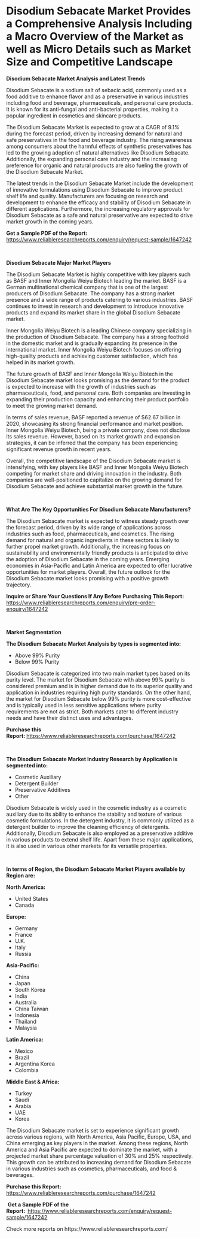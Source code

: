 <p><h1>Disodium Sebacate Market Provides a Comprehensive Analysis Including a Macro Overview of the Market as well as Micro Details such as Market Size and Competitive Landscape</h1></p><p><strong>Disodium Sebacate Market Analysis and Latest Trends</strong></p>
<p><p>Disodium Sebacate is a sodium salt of sebacic acid, commonly used as a food additive to enhance flavor and as a preservative in various industries including food and beverage, pharmaceuticals, and personal care products. It is known for its anti-fungal and anti-bacterial properties, making it a popular ingredient in cosmetics and skincare products.</p><p>The Disodium Sebacate Market is expected to grow at a CAGR of 9.1% during the forecast period, driven by increasing demand for natural and safe preservatives in the food and beverage industry. The rising awareness among consumers about the harmful effects of synthetic preservatives has led to the growing adoption of natural alternatives like Disodium Sebacate. Additionally, the expanding personal care industry and the increasing preference for organic and natural products are also fueling the growth of the Disodium Sebacate Market.</p><p>The latest trends in the Disodium Sebacate Market include the development of innovative formulations using Disodium Sebacate to improve product shelf life and quality. Manufacturers are focusing on research and development to enhance the efficacy and stability of Disodium Sebacate in different applications. Furthermore, the increasing regulatory approvals for Disodium Sebacate as a safe and natural preservative are expected to drive market growth in the coming years.</p></p>
<p><strong>Get a Sample PDF of the Report:&nbsp;</strong> <a href="https://www.reliableresearchreports.com/enquiry/request-sample/1647242">https://www.reliableresearchreports.com/enquiry/request-sample/1647242</a></p>
<p>&nbsp;</p>
<p><strong>Disodium Sebacate Major Market Players</strong></p>
<p><p>The Disodium Sebacate Market is highly competitive with key players such as BASF and Inner Mongolia Weiyu Biotech leading the market. BASF is a German multinational chemical company that is one of the largest producers of Disodium Sebacate. The company has a strong market presence and a wide range of products catering to various industries. BASF continues to invest in research and development to introduce innovative products and expand its market share in the global Disodium Sebacate market.</p><p>Inner Mongolia Weiyu Biotech is a leading Chinese company specializing in the production of Disodium Sebacate. The company has a strong foothold in the domestic market and is gradually expanding its presence in the international market. Inner Mongolia Weiyu Biotech focuses on offering high-quality products and achieving customer satisfaction, which has helped in its market growth.</p><p>The future growth of BASF and Inner Mongolia Weiyu Biotech in the Disodium Sebacate market looks promising as the demand for the product is expected to increase with the growth of industries such as pharmaceuticals, food, and personal care. Both companies are investing in expanding their production capacity and enhancing their product portfolio to meet the growing market demand.</p><p>In terms of sales revenue, BASF reported a revenue of $62.67 billion in 2020, showcasing its strong financial performance and market position. Inner Mongolia Weiyu Biotech, being a private company, does not disclose its sales revenue. However, based on its market growth and expansion strategies, it can be inferred that the company has been experiencing significant revenue growth in recent years.</p><p>Overall, the competitive landscape of the Disodium Sebacate market is intensifying, with key players like BASF and Inner Mongolia Weiyu Biotech competing for market share and driving innovation in the industry. Both companies are well-positioned to capitalize on the growing demand for Disodium Sebacate and achieve substantial market growth in the future.</p></p>
<p>&nbsp;</p>
<p><strong>What Are The Key Opportunities For Disodium Sebacate Manufacturers?</strong></p>
<p><p>The Disodium Sebacate market is expected to witness steady growth over the forecast period, driven by its wide range of applications across industries such as food, pharmaceuticals, and cosmetics. The rising demand for natural and organic ingredients in these sectors is likely to further propel market growth. Additionally, the increasing focus on sustainability and environmentally friendly products is anticipated to drive the adoption of Disodium Sebacate in the coming years. Emerging economies in Asia-Pacific and Latin America are expected to offer lucrative opportunities for market players. Overall, the future outlook for the Disodium Sebacate market looks promising with a positive growth trajectory.</p></p>
<p><strong>Inquire or Share Your Questions If Any Before Purchasing This Report:</strong> <a href="https://www.reliableresearchreports.com/enquiry/pre-order-enquiry/1647242">https://www.reliableresearchreports.com/enquiry/pre-order-enquiry/1647242</a></p>
<p>&nbsp;</p>
<p><strong>Market Segmentation</strong></p>
<p><strong>The Disodium Sebacate Market Analysis by types is segmented into:</strong></p>
<p><ul><li>Above 99% Purity</li><li>Below 99% Purity</li></ul></p>
<p><p>Disodium Sebacate is categorized into two main market types based on its purity level. The market for Disodium Sebacate with above 99% purity is considered premium and is in higher demand due to its superior quality and application in industries requiring high purity standards. On the other hand, the market for Disodium Sebacate below 99% purity is more cost-effective and is typically used in less sensitive applications where purity requirements are not as strict. Both markets cater to different industry needs and have their distinct uses and advantages.</p></p>
<p><strong>Purchase this Report:&nbsp;</strong><a href="https://www.reliableresearchreports.com/purchase/1647242">https://www.reliableresearchreports.com/purchase/1647242</a></p>
<p>&nbsp;</p>
<p><strong>The Disodium Sebacate Market Industry Research by Application is segmented into:</strong></p>
<p><ul><li>Cosmetic Auxiliary</li><li>Detergent Builder</li><li>Preservative Additives</li><li>Other</li></ul></p>
<p><p>Disodium Sebacate is widely used in the cosmetic industry as a cosmetic auxiliary due to its ability to enhance the stability and texture of various cosmetic formulations. In the detergent industry, it is commonly utilized as a detergent builder to improve the cleaning efficiency of detergents. Additionally, Disodium Sebacate is also employed as a preservative additive in various products to extend shelf life. Apart from these major applications, it is also used in various other markets for its versatile properties.</p></p>
<p>&nbsp;</p>
<p><strong>In terms of Region, the Disodium Sebacate Market Players available by Region are:</strong></p>
<p>
    <p> <strong> North America: </strong>
        <ul>
            <li>United States</li>
            <li>Canada</li>
        </ul>
        </p> 
    <p> <strong> Europe: </strong>
        <ul>
            <li>Germany</li>
            <li>France</li>
            <li>U.K.</li>
            <li>Italy</li>
            <li>Russia</li>
        </ul>
        </p> 
    <p> <strong> Asia-Pacific: </strong>
        <ul>
            <li>China</li>
            <li>Japan</li>
            <li>South Korea</li>
            <li>India</li>
            <li>Australia</li>
            <li>China Taiwan</li>
            <li>Indonesia</li>
            <li>Thailand</li>
            <li>Malaysia</li>
        </ul>
        </p> 
    <p> <strong> Latin America: </strong>
        <ul>
            <li>Mexico</li>
            <li>Brazil</li>
            <li>Argentina Korea</li>
            <li>Colombia</li>
        </ul>
        </p> 
    <p> <strong> Middle East & Africa: </strong>
        <ul>
            <li>Turkey</li>
            <li>Saudi</li>
            <li>Arabia</li>
            <li>UAE</li>
            <li>Korea</li>
        </ul>
    </p>
    </p>
<p><p>The Disodium Sebacate market is set to experience significant growth across various regions, with North America, Asia Pacific, Europe, USA, and China emerging as key players in the market. Among these regions, North America and Asia Pacific are expected to dominate the market, with a projected market share percentage valuation of 30% and 25% respectively. This growth can be attributed to increasing demand for Disodium Sebacate in various industries such as cosmetics, pharmaceuticals, and food & beverages.</p></p>
<p><strong>Purchase this Report: </strong><a href="https://www.reliableresearchreports.com/purchase/1647242">https://www.reliableresearchreports.com/purchase/1647242</a></p>
<p>&nbsp;<strong>Get a Sample PDF of the Report:&nbsp;&nbsp;</strong><a href="https://www.reliableresearchreports.com/enquiry/request-sample/1647242">https://www.reliableresearchreports.com/enquiry/request-sample/1647242</a></p>
<p><strong></strong></p>
<p>Check more reports on https://www.reliableresearchreports.com/</p>
